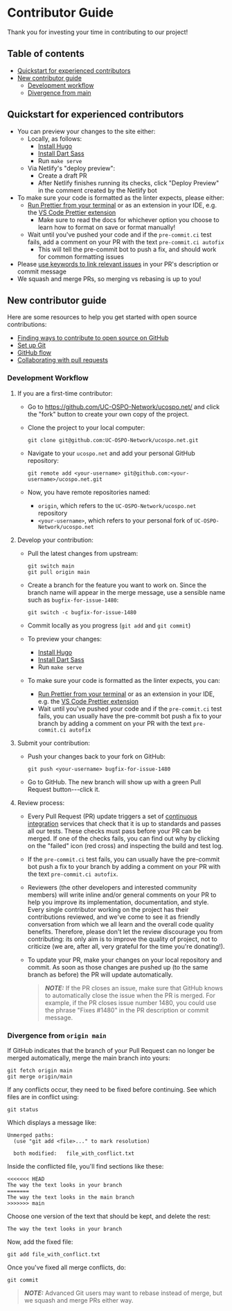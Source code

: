 # Contributor Guide

Thank you for investing your time in contributing to our project!

## Table of contents

- [Quickstart for experienced contributors](#quickstart-for-experienced-contributors)
- [New contributor guide](#new-contributor-guide)
  - [Development workflow](#development-workflow)
  - [Divergence from main](#divergence-from-origin-main)

## Quickstart for experienced contributors

- You can preview your changes to the site either:
  - Locally, as follows:
    - [Install Hugo](https://gohugo.io/installation/)
    - [Install Dart Sass](https://gohugo.io/functions/css/sass/#dart-sass)
    - Run `make serve`
  - Via Netlify's "deploy preview":
    - Create a draft PR
    - After Netlify finishes running its checks, click "Deploy Preview" in the comment created by the Netlify bot
- To make sure your code is formatted as the linter expects, please either:
  - [Run Prettier from your terminal](https://prettier.io/docs/install) or as an extension in your IDE, e.g. the [VS Code Prettier extension](https://marketplace.visualstudio.com/items?itemName=esbenp.prettier-vscode)
    - Make sure to read the docs for whichever option you choose to learn how to format on save or format manually!
  - Wait until you've pushed your code and if the `pre-commit.ci` test fails, add a comment on your PR with the text `pre-commit.ci autofix`
    - This will tell the pre-commit bot to push a fix, and should work for common formatting issues
- Please [use keywords to link relevant issues](https://docs.github.com/en/issues/tracking-your-work-with-issues/using-issues/linking-a-pull-request-to-an-issue) in your PR's description or commit message
- We squash and merge PRs, so merging vs rebasing is up to you!

## New contributor guide

Here are some resources to help you get started with open source contributions:

- [Finding ways to contribute to open source on GitHub](https://docs.github.com/en/get-started/exploring-projects-on-github/finding-ways-to-contribute-to-open-source-on-github)
- [Set up Git](https://docs.github.com/en/get-started/quickstart/set-up-git)
- [GitHub flow](https://docs.github.com/en/get-started/quickstart/github-flow)
- [Collaborating with pull requests](https://docs.github.com/en/github/collaborating-with-pull-requests)

### Development Workflow

1.  If you are a first-time contributor:
    - Go to <https://github.com/UC-OSPO-Network/ucospo.net/> and click the
      "fork" button to create your own copy of the project.

    - Clone the project to your local computer:

          git clone git@github.com:UC-OSPO-Network/ucospo.net.git

    - Navigate to your `ucospo.net` and add your personal GitHub repository:

          git remote add <your-username> git@github.com:<your-username>/ucospo.net.git

    - Now, you have remote repositories named:
      - `origin`, which refers to the `UC-OSPO-Network/ucospo.net` repository
      - `<your-username>`, which refers to your personal fork of `UC-OSPO-Network/ucospo.net`

2.  Develop your contribution:
    - Pull the latest changes from upstream:

          git switch main
          git pull origin main

    - Create a branch for the feature you want to work on. Since the branch name will appear in the merge message, use a sensible
      name such as `bugfix-for-issue-1480`:

          git switch -c bugfix-for-issue-1480

    - Commit locally as you progress (`git add` and `git commit`)
    - To preview your changes:
      - [Install Hugo](https://gohugo.io/installation/)
      - [Install Dart Sass](https://gohugo.io/functions/css/sass/#dart-sass)
      - Run `make serve`
    - To make sure your code is formatted as the linter expects, you can:
      - [Run Prettier from your terminal](https://prettier.io/docs/install) or as an extension in your IDE, e.g. the [VS Code Prettier extension](https://marketplace.visualstudio.com/items?itemName=esbenp.prettier-vscode)
      - Wait until you've pushed your code and if the `pre-commit.ci` test fails, you can usually have the pre-commit bot push a fix to your branch by adding a comment on your PR with the text `pre-commit.ci autofix`

3.  Submit your contribution:
    - Push your changes back to your fork on GitHub:

          git push <your-username> bugfix-for-issue-1480

    - Go to GitHub. The new branch will show up with a green Pull Request button---click it.

4.  Review process:
    - Every Pull Request (PR) update triggers a set of [continuous
      integration](https://en.wikipedia.org/wiki/Continuous_integration)
      services that check that it is up to standards and passes
      all our tests. These checks must pass before your PR can be
      merged. If one of the checks fails, you can find out why by
      clicking on the "failed" icon (red cross) and inspecting the
      build and test log.
    - If the `pre-commit.ci` test fails, you can usually have the
      pre-commit bot push a fix to your branch by adding a comment on your
      PR with the text `pre-commit.ci autofix`.
    - Reviewers (the other developers and interested community
      members) will write inline and/or general comments on your PR to
      help you improve its implementation, documentation, and style.
      Every single contributor working on the project has their contributions
      reviewed, and we've come to see it as friendly conversation
      from which we all learn and the overall code quality benefits.
      Therefore, please don't let the review discourage you from
      contributing: its only aim is to improve the quality of project,
      not to criticize (we are, after all, very grateful for the time
      you're donating!).
    - To update your PR, make your changes on your local repository
      and commit. As soon as those changes are pushed up (to the same
      branch as before) the PR will update automatically.

      > **_NOTE:_** If the PR closes an issue, make sure that GitHub knows to
      > automatically close the issue when the PR is merged. For example, if
      > the PR closes issue number 1480, you could use the phrase "Fixes
      > #1480" in the PR description or commit message.

### Divergence from `origin main`

If GitHub indicates that the branch of your Pull Request can no longer
be merged automatically, merge the main branch into yours:

    git fetch origin main
    git merge origin/main

If any conflicts occur, they need to be fixed before continuing. See
which files are in conflict using:

    git status

Which displays a message like:

    Unmerged paths:
      (use "git add <file>..." to mark resolution)

      both modified:   file_with_conflict.txt

Inside the conflicted file, you'll find sections like these:

    <<<<<<< HEAD
    The way the text looks in your branch
    =======
    The way the text looks in the main branch
    >>>>>>> main

Choose one version of the text that should be kept, and delete the rest:

    The way the text looks in your branch

Now, add the fixed file:

    git add file_with_conflict.txt

Once you've fixed all merge conflicts, do:

    git commit

> **_NOTE:_** Advanced Git users may want to rebase instead of merge, but we squash
> and merge PRs either way.

